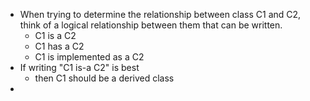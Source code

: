 - When trying to determine the relationship between class C1 and C2, think of a logical relationship between them that can be written.
	- C1 is a C2 
	- C1 has a C2
	- C1 is implemented as a C2 
- If writing "C1 is-a C2" is best 
	- then C1 should be a derived class 
- 